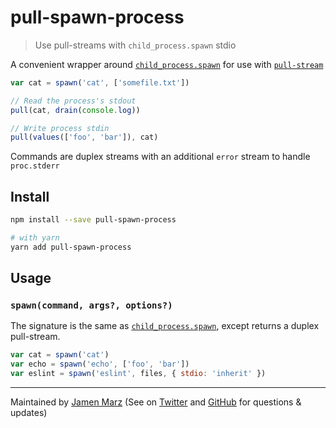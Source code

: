 
# pull-spawn-process

> Use pull-streams with `child_process.spawn` stdio

A convenient wrapper around [`child_process.spawn`]() for use with [`pull-stream`](https://github.com/pull-stream/pull-stream)

```js
var cat = spawn('cat', ['somefile.txt'])

// Read the process's stdout
pull(cat, drain(console.log))

// Write process stdin
pull(values(['foo', 'bar']), cat)
```

Commands are duplex streams with an additional `error` stream to handle `proc.stderr`

## Install

```sh
npm install --save pull-spawn-process

# with yarn
yarn add pull-spawn-process
```

## Usage

### `spawn(command, args?, options?)`

The signature is the same as [`child_process.spawn`](https://nodejs.org/api/child_process.html#child_process_child_process_spawn_command_args_options), except returns a duplex pull-stream.

```js
var cat = spawn('cat')
var echo = spawn('echo', ['foo', 'bar'])
var eslint = spawn('eslint', files, { stdio: 'inherit' })
```

---

Maintained by [Jamen Marz](https://git.io/jamen) (See on [Twitter](https://twitter.com/jamenmarz) and [GitHub](https://github.com/jamen) for questions & updates)

